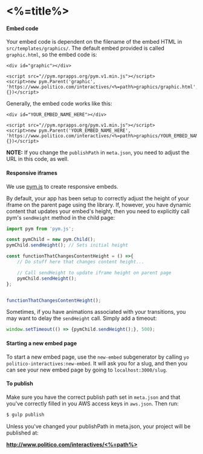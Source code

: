 # <%=title%>

#### Embed code

Your embed code is dependent on the filename of the embed HTML in `src/templates/graphics/`. The default embed provided is called `graphic.html`, so the embed code is:

```
<div id="graphic"></div>

<script src="//pym.nprapps.org/pym.v1.min.js"></script>
<script>new pym.Parent('graphic', 'https://www.politico.com/interactives/<%=path%>graphics/graphic.html', {})</script>
```

Generally, the embed code works like this:

```
<div id="YOUR_EMBED_NAME_HERE"></div>

<script src="//pym.nprapps.org/pym.v1.min.js"></script>
<script>new pym.Parent('YOUR_EMBED_NAME_HERE', 'https://www.politico.com/interactives/<%=path%>graphics/YOUR_EMBED_NAME_HERE.html', {})</script>
```

**NOTE:** If you change the `publishPath` in `meta.json`, you need to adjust the URL in this code, as well.

#### Responsive iframes

We use [pym.js](http://blog.apps.npr.org/pym.js/) to create responsive embeds.

By default, your app has been setup to correctly adjust the height of your iframe on the parent page using the library. If, however, you have dynamic content that updates your embed's height, then you need to explicitly call pym's `sendHeight` method in the child page:

```javascript
import pym from 'pym.js';

const pymChild = new pym.Child();
pymChild.sendHeight(); // Sets initial height

const functionThatChangesContentHeight = () =>{
    // Do stuff here that changes content height...

    // Call sendHeight to update iframe height on parent page
    pymChild.sendHeight();
};


functionThatChangesContentHeight();
```

Sometimes, if you have animations associated with your transitions, you may want to delay the `sendHeight` call. Simply add a timeout:

```javascript
window.setTimeout(() => {pymChild.sendHeight();}, 500);
```

#### Starting a new embed page

To start a new embed page, use the `new-embed` subgenerator by calling `yo politico-interactives:new-embed`. It will ask you for a slug, and then you can see your new embed page by going to `localhost:3000/slug`. 

#### To publish

Make sure you have the correct publish path set in `meta.json` and that you've correctly filled in you AWS access keys in `aws.json`. Then run:

```bash
$ gulp publish
```

Unless you've changed your publishPath in meta.json, your project will be published at:

**[http://www.politico.com/interactives/<%=path%>](http://www.politico.com/interactives/<%=path%>)**
